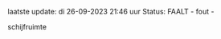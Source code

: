 laatste update: 
di 26-09-2023 21:46   uur 
Status: FAALT - fout - 
<div class="service R">schijfruimte</div>